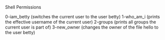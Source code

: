 Shell Permissions

0-iam_betty	(switches the current user to the user betty)
1-who_am_i	(prints the effective username of the current user)
2-groups	(prints all groups the current user is part of)
3-new_owner	(changes the owner of the file hello to the user betty)
